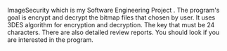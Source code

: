 ImageSecurity which is my Software Engineering Project . The program's goal is encrypt and decrypt the bitmap files that chosen by user. It uses 3DES algorithm for encryption and decryption. The key that must be 24 characters. 
There are also detailed review reports. You should look if you are interested in the program.
